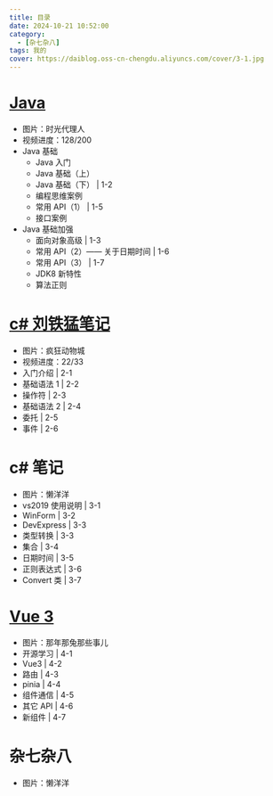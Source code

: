 ```yaml
---
title: 目录
date: 2024-10-21 10:52:00
category:
  - [杂七杂八]
tags: 我的
cover: https://daiblog.oss-cn-chengdu.aliyuncs.com/cover/3-1.jpg
---
```


# [Java](https://www.bilibili.com/video/BV1Cv411372m)

- 图片：时光代理人
- 视频进度：128/200
- Java 基础
  - Java 入门
  - Java 基础（上）
  - Java 基础（下） | 1-2
  - 编程思维案例
  - 常用 API（1） | 1-5
  - 接口案例
- Java 基础加强
  - 面向对象高级 | 1-3
  - 常用 API（2）—— 关于日期时间 | 1-6
  - 常用 API（3） | 1-7
  - JDK8 新特性
  - 算法正则

# [c# 刘铁猛笔记](https://www.bilibili.com/video/BV13b411b7Ht)

- 图片：疯狂动物城
- 视频进度：22/33
- 入门介绍 | 2-1
- 基础语法 1 | 2-2
- 操作符 | 2-3
- 基础语法 2 | 2-4
- 委托 | 2-5
- 事件 | 2-6

# c# 笔记

- 图片：懒洋洋
- vs2019 使用说明 | 3-1
- WinForm | 3-2
- DevExpress | 3-3
- 类型转换 | 3-3
- 集合 | 3-4
- 日期时间 | 3-5
- 正则表达式 | 3-6
- Convert 类 | 3-7

# [Vue 3](https://www.bilibili.com/video/BV1Za4y1r7KE)

- 图片：那年那兔那些事儿
- 开源学习 | 4-1
- Vue3 | 4-2
- 路由 | 4-3
- pinia | 4-4
- 组件通信 | 4-5
- 其它 API | 4-6
- 新组件 | 4-7

# 杂七杂八

- 图片：懒洋洋
